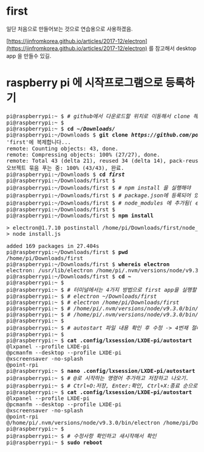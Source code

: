 # first
일단 처음으로 만들어보는 것으로 연습용으로 사용하겠음.

[https://jinfromkorea.github.io/articles/2017-12/electron](https://jinfromkorea.github.io/articles/2017-12/electron) 를 참고해서 desktop app 을 만들수 있길.

# raspberry pi 에 시작프로그램으로 등록하기 

<pre>
pi@raspberrypi:~ $ <i># github에서 다운로드할 위치로 이동해서 clone 해오기</i>
pi@raspberrypi:~ $ 
pi@raspberrypi:~ $ <b>cd <i>~/Downloads/</i></b>
pi@raspberrypi:~/Downloads $ <b>git clone <i>https://github.com/poscoict-arvrmr/first.git</i></b>
'first'에 복제합니다...
remote: Counting objects: 43, done.
remote: Compressing objects: 100% (27/27), done.
remote: Total 43 (delta 21), reused 34 (delta 14), pack-reused 0
오브젝트 묶음 푸는 중: 100% (43/43), 완료.
pi@raspberrypi:~/Downloads $ <b>cd <i>first</i></b>
pi@raspberrypi:~/Downloads/first $ 
pi@raspberrypi:~/Downloads/first $ <i># npm install 을 실행해야 </i>
pi@raspberrypi:~/Downloads/first $ <i># package.json에 등록되어 있는 모듈이 </i>
pi@raspberrypi:~/Downloads/first $ <i># node_modules 에 추가됨( eg. react ) </i>
pi@raspberrypi:~/Downloads/first $ 
pi@raspberrypi:~/Downloads/first $ <b>npm install</b>

> electron@1.7.10 postinstall /home/pi/Downloads/first/node_modules/electron
> node install.js

added 169 packages in 27.404s
pi@raspberrypi:~/Downloads/first $ <b>pwd</b>
/home/pi/Downloads/first
pi@raspberrypi:~/Downloads/first $ <b>whereis electron</b>
electron: /usr/lib/electron /home/pi/.nvm/versions/node/v9.3.0/bin/electron
pi@raspberrypi:~/Downloads/first $ <b>cd ~</b>
pi@raspberrypi:~ $ 
pi@raspberrypi:~ $ <i># 터미널에서는 4가지 방법으로 first app을 실행할 수 있음</i>
pi@raspberrypi:~ $ <i># electron ~/Downloads/first</i>
pi@raspberrypi:~ $ <i># electron /home/pi/Downloads/first</i>
pi@raspberrypi:~ $ <i># /home/pi/.nvm/versions/node/v9.3.0/bin/electron ~/Downloads/first</i>
pi@raspberrypi:~ $ <i># /home/pi/.nvm/versions/node/v9.3.0/bin/electron /home/pi/Downloads/first</i>
pi@raspberrypi:~ $ 
pi@raspberrypi:~ $ <i># autostart 파일 내용 확인 후 수정 -> 4번재 절대 패스 사용할것것</i>
pi@raspberrypi:~ $  
pi@raspberrypi:~ $ <b>cat .config/lxsession/LXDE-pi/autostart</b> 
@lxpanel --profile LXDE-pi
@pcmanfm --desktop --profile LXDE-pi
@xscreensaver -no-splash
@point-rpi
pi@raspberrypi:~ $ <b>nano .config/lxsession/LXDE-pi/autostart</b>
pi@raspberrypi:~ $ <i># @로 시작하는 명령어 추가하고 저장하고 나오기.</i>
pi@raspberrypi:~ $ <i># Ctrl+O:저장, Enter:확인, Ctrl+X:종료 순으로 </i>
pi@raspberrypi:~ $ <b>cat .config/lxsession/LXDE-pi/autostart </b>
@lxpanel --profile LXDE-pi
@pcmanfm --desktop --profile LXDE-pi
@xscreensaver -no-splash
@point-rpi
@/home/pi/.nvm/versions/node/v9.3.0/bin/electron /home/pi/Downloads/first 
pi@raspberrypi:~ $ 
pi@raspberrypi:~ $ <i># 수정사항 확인하고 새시작해서 확인</i>
pi@raspberrypi:~ $ <b>sudo reboot</b>
</pre>

